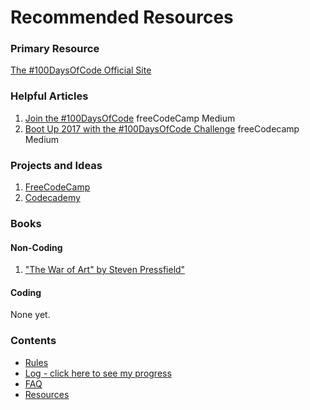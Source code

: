 # Recommended Resources

### Primary Resource

[The #100DaysOfCode Official Site](http://100daysofcode.com)

### Helpful Articles

1. [Join the #100DaysOfCode](https://medium.freecodecamp.org/join-the-100daysofcode-556ddb4579e4) freeCodeCamp Medium
2. [Boot Up 2017 with the #100DaysOfCode Challenge](https://medium.freecodecamp.org/start-2017-with-the-100daysofcode-improved-and-updated-18ce604b237b) freeCodecamp Medium

### Projects and Ideas

1. [FreeCodeCamp](https://www.freecodecamp.org/)
2. [Codecademy](https://www.codecademy.com/)

### Books

#### Non-Coding

1. ["The War of Art" by Steven Pressfield"](https://www.goodreads.com/book/show/1319.The_War_of_Art)

#### Coding

None yet.

### Contents

* [Rules](rules.md)
* [Log - click here to see my progress](log.md)
* [FAQ](faq.md)
* [Resources](resources.md)

